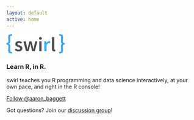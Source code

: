 ```yaml
---
layout: default
active: home
---
```


<div class="logo">
  <img src="images/swirl_new_large_final.png" height="50px class="img-responsive" alt="Responsive image">
</div>

<div class="welcome">
  <h3>Learn R, in R.</h3>
  <p>swirl teaches you R programming and data science interactively, at your own pace, and right in the R console!</p>
</div>
    
<div class="homepage-contact">
  <a href="https://twitter.com/aaron_baggett" class="twitter-follow-button" data-show-count="false" data-size="large">Follow @aaron_baggett</a>
  <script>!function(d,s,id){var js,fjs=d.getElementsByTagName(s)[0],p=/^http:/.test(d.location)?'http':'https';if(!d.getElementById(id)){js=d.createElement(s);js.id=id;js.src=p+'://platform.twitter.com/widgets.js';fjs.parentNode.insertBefore(js,fjs);}}(document, 'script', 'twitter-wjs');</script>
  <p>Got questions? Join our <a href="https://groups.google.com/group/swirl-discuss" target="_blank">discussion group</a>!</p>
            
</div>